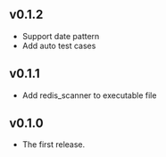 
## v0.1.2

 * Support date pattern
 * Add auto test cases

## v0.1.1

 * Add redis_scanner to executable file

## v0.1.0

 * The first release.
